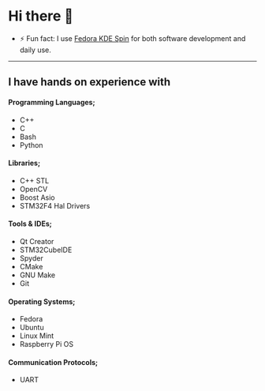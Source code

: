 # Hi there 👋

+ ⚡ Fun fact: I use [Fedora KDE Spin](https://spins.fedoraproject.org/en/kde/) for both software development and daily use.

---

## I have hands on experience with

#### Programming Languages;

+ C++
+ C
+ Bash
+ Python

#### Libraries;

+ C++ STL
+ OpenCV
+ Boost Asio
+ STM32F4 Hal Drivers

#### Tools & IDEs;

+ Qt Creator
+ STM32CubeIDE
+ Spyder
+ CMake
+ GNU Make
+ Git

#### Operating Systems;

+ Fedora
+ Ubuntu
+ Linux Mint
+ Raspberry Pi OS

#### Communication Protocols;

+ UART

